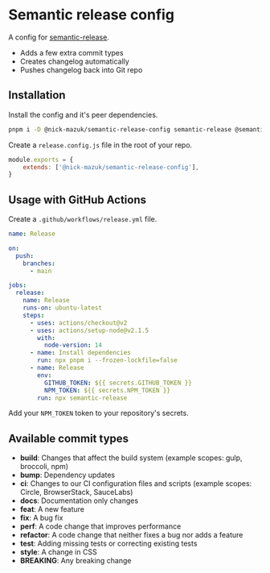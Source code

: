 # Semantic release config

A config for [semantic-release](https://github.com/semantic-release/semantic-release).

- Adds a few extra commit types
- Creates changelog automatically
- Pushes changelog back into Git repo

## Installation

Install the config and it's peer dependencies.

```bash
pnpm i -D @nick-mazuk/semantic-release-config semantic-release @semantic-release/changelog @semantic-release/git
```

Create a `release.config.js` file in the root of your repo.

```js
module.exports = {
    extends: ['@nick-mazuk/semantic-release-config'],
}
```

## Usage with GitHub Actions

Create a `.github/workflows/release.yml` file.

```yml
name: Release

on:
  push:
    branches:
      - main

jobs:
  release:
    name: Release
    runs-on: ubuntu-latest
    steps:
      - uses: actions/checkout@v2
      - uses: actions/setup-node@v2.1.5
        with:
          node-version: 14
      - name: Install dependencies
        run: npx pnpm i --frozen-lockfile=false
      - name: Release
        env:
          GITHUB_TOKEN: ${{ secrets.GITHUB_TOKEN }}
          NPM_TOKEN: ${{ secrets.NPM_TOKEN }}
        run: npx semantic-release
```

Add your `NPM_TOKEN` token to your repository's secrets.

## Available commit types

- **build**: Changes that affect the build system (example scopes: gulp, broccoli, npm)
- **bump**: Dependency updates
- **ci**: Changes to our CI configuration files and scripts (example scopes: Circle, BrowserStack, SauceLabs)
- **docs**: Documentation only changes
- **feat**: A new feature
- **fix**: A bug fix
- **perf**: A code change that improves performance
- **refactor**: A code change that neither fixes a bug nor adds a feature
- **test**: Adding missing tests or correcting existing tests
- **style**: A change in CSS
- **BREAKING**: Any breaking change
